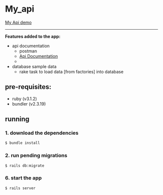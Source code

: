 # My_api

[My Api demo](http://api-rails-v2.herokuapp.com/)

***

**Features added to the app:**

- api documentation
  - postman
  - [Api Documentation](https://documenter.getpostman.com/view/22473861/VUjPK5sW)
  - 
- database sample data
  - rake task to load data [from factories] into database

## pre-requisites:
- ruby (v3.1.2)
- bundler (v2.3.19)

## running
### 1. download the dependencies
```bash
$ bundle install
```

### 2. run pending migrations
```bash
$ rails db:migrate
```


### 6. start the app
```bash
$ rails server
```

